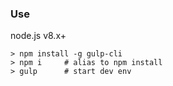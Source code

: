 ### Use

node.js v8.x+

```
> npm install -g gulp-cli
> npm i     # alias to npm install
> gulp      # start dev env
```
